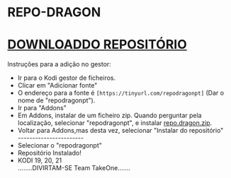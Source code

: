 # REPO-DRAGON
# <a href="store.repo.TakeOne.zip">DOWNLOADDO REPOSITÓRIO</a>

Instruções para a adição no gestor:


<p align="left">
  <ul>
    <li>Ir para o Kodi gestor de ficheiros.</li>
    <li>Clicar em "Adicionar fonte"</li>
    <li>O endereço para a fonte é <code>[https://tinyurl.com/repodragonpt]</code> (Dar o nome de "repodragonpt").</li>
    <li>Ir para "Addons"</li>
    <li>Em Addons, instalar de um ficheiro zip. Quando perguntar pela localização, selecionar "repodragonpt", e instalar <a href="repo.dragon.zip">repo.dragon.zip</a>.</li>
    <li>Voltar para Addons,mas desta vez, selecionar "Instalar do repositório"</li>
    -----------------------
    <li>Selecionar o "repodragonpt"</li>
    <li>Repositório Instalado!</li>
    <li>KODI 19, 20, 21</li>
                     ........DIVIRTAM-SE Team TakeOne.......
</ul>
